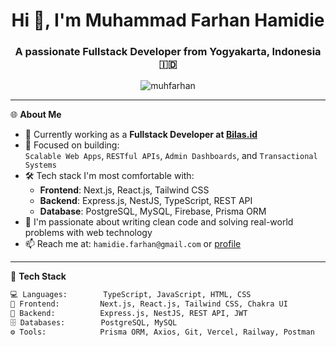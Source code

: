 <h1 align="center">Hi 👋, I'm Muhammad Farhan Hamidie</h1>
<h3 align="center">A passionate Fullstack Developer from Yogyakarta, Indonesia 🇮🇩</h3>

<p align="center">
  <img src="https://komarev.com/ghpvc/?username=muhfarhan&label=Profile%20views&color=0e75b6&style=flat" alt="muhfarhan" />
</p>

---

🌐 **About Me**

- 💼 Currently working as a **Fullstack Developer at [Bilas.id](https://bilas.id)**  
- 🚀 Focused on building:  
  `Scalable Web Apps`, `RESTful APIs`, `Admin Dashboards`, and `Transactional Systems`
- 🛠 Tech stack I'm most comfortable with:
  - **Frontend**: Next.js, React.js, Tailwind CSS  
  - **Backend**: Express.js, NestJS, TypeScript, REST API  
  - **Database**: PostgreSQL, MySQL, Firebase, Prisma ORM
- 🎯 I'm passionate about writing clean code and solving real-world problems with web technology
- 📫 Reach me at: `hamidie.farhan@gmail.com` or [profile](https://muhfarhan.vercel.app)

---

🧰 **Tech Stack**

```bash
💻 Languages:        TypeScript, JavaScript, HTML, CSS
🧩 Frontend:         Next.js, React.js, Tailwind CSS, Chakra UI
🔧 Backend:          Express.js, NestJS, REST API, JWT
🗄️ Databases:        PostgreSQL, MySQL
⚙️ Tools:            Prisma ORM, Axios, Git, Vercel, Railway, Postman
